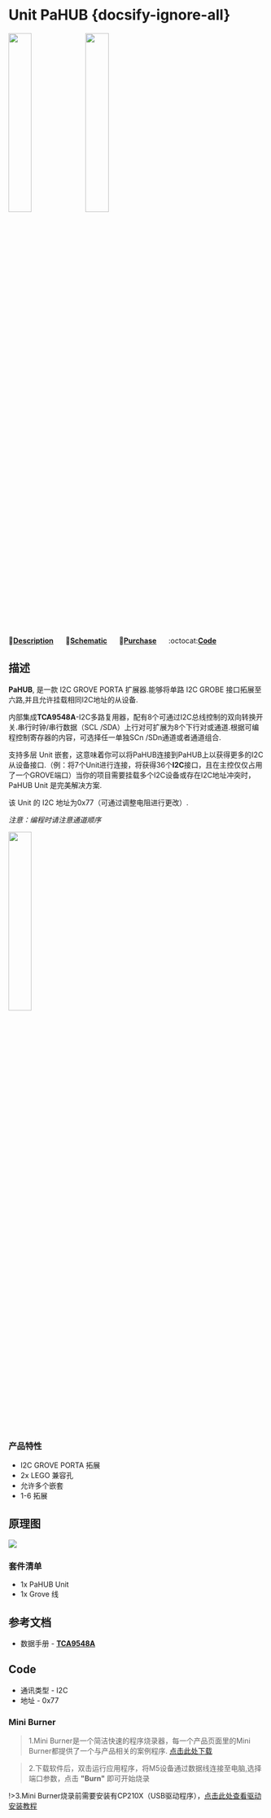 # Unit PaHUB {docsify-ignore-all}


<img src="assets/img/product_pics/unit/pahub/pahub_p1.jpg" width="30%" height="30%"><img src="assets/img/product_pics/unit/pahub/pahub_p3.jpg" width="30%" height="30%">



:memo:**[Description](#Description)**&nbsp;&nbsp;&nbsp;&nbsp;&nbsp;&nbsp;:electric_plug:**[Schematic](#Schematic)**&nbsp;&nbsp;&nbsp;&nbsp;&nbsp;&nbsp;🛒**[Purchase](https://www.aliexpress.com/store/product/New-Arrival-M5Stack-Official-I2C-Hub-1-to-6-Expansion-Grove-I2C-Interface-for-Arduino-Blockly/3226069_32998974179.html?spm=2114.12010615.8148356.1.2bf2a1134Jsams)**&nbsp;&nbsp;&nbsp;&nbsp;&nbsp;&nbsp;:octocat:**[Code](#Code)**


## 描述

**PaHUB**, 是一款 I2C GROVE PORTA 扩展器.能够将单路 I2C GROBE 接口拓展至六路,并且允许挂载相同I2C地址的从设备.

内部集成**TCA9548A**-I2C多路复用器，配有8个可通过I2C总线控制的双向转换开关.串行时钟/串行数据（SCL /SDA）上行对可扩展为8个下行对或通道.根据可编程控制寄存器的内容，可选择任一单独SCn /SDn通道或者通道组合.

支持多层 Unit 嵌套，这意味着你可以将PaHUB连接到PaHUB上以获得更多的I2C从设备接口.（例：将7个Unit进行连接，将获得36个**I2C**接口，且在主控仅仅占用了一个GROVE端口）当你的项目需要挂载多个I2C设备或存在I2C地址冲突时，PaHUB Unit 是完美解决方案.

该 Unit 的 I2C 地址为0x77（可通过调整电阻进行更改）.

*注意：编程时请注意通道顺序*

<img src="assets/img/product_pics/unit/pahub/pahub_p2.jpg" width="30%" height="30%">



### 产品特性

- I2C GROVE PORTA 拓展
- 2x LEGO 兼容孔
- 允许多个嵌套
- 1-6 拓展

## 原理图

<img src="assets/img/product_pics/unit/pahub/pahub_sch.png">

### 套件清单

- 1x PaHUB Unit
- 1x Grove 线


## 参考文档

- 数据手册 - **[TCA9548A](http://www.ti.com/lit/ds/symlink/tca9548a.pdf)**


## Code

- 通讯类型 - I2C
- 地址 - 0x77

### Mini Burner

>1.Mini Burner是一个简洁快速的程序烧录器，每一个产品页面里的Mini Burner都提供了一个与产品相关的案例程序.
[点击此处下载](https://m5stack.oss-cn-shenzhen.aliyuncs.com/MiniBurner/Unit/MiniBurner_PaHUB.exe)

>2.下载软件后，双击运行应用程序，将M5设备通过数据线连接至电脑,选择端口参数，点击 **"Burn"** 即可开始烧录

!>3.Mini Burner烧录前需要安装有CP210X（USB驱动程序），[点击此处查看驱动安装教程](zh_CN/related_documents/M5Burner#安装串口驱动)